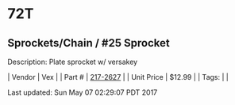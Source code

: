 # 72T
## Sprockets/Chain / #25 Sprocket
Description: 	Plate sprocket w/ versakey 

| Vendor | Vex | 
| Part # | [217-2627](http://www.vexrobotics.com/vexpro/motion/sprockets-and-chain/25-sprockets.html) | 
| Unit Price | $12.99 | 
| Tags: |  | 

Last updated: Sun May 07 02:29:07 PDT 2017